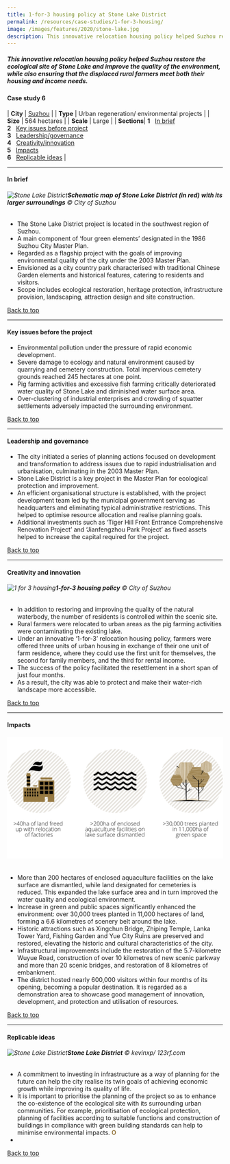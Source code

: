 ```yaml
---
title: 1-for-3 housing policy at Stone Lake District
permalink: /resources/case-studies/1-for-3-housing/
image: /images/features/2020/stone-lake.jpg
description: This innovative relocation housing policy helped Suzhou restore the ecological site of Stone Lake and improve the quality of the environment, while also ensuring that the displaced rural farmers meet both their housing and income needs.
---
```


##### This innovative relocation housing policy helped Suzhou restore the ecological site of Stone Lake and improve the quality of the environment, while also ensuring that the displaced rural farmers meet both their housing and income needs. 

#### **Case study 6**

| **City** | [Suzhou](/suzhou/) |
| **Type** | Urban regeneration/ environmental projects |
| **Size** | 564 hectares |
| **Scale** | Large |
| **Sections**| **1** &nbsp; [In brief](#in-brief) <br> **2** &nbsp; [Key issues before project](#key-issues-before-the-project) <br> **3** &nbsp; [Leadership/governance](#leadership-and-governance) <br> **4** &nbsp; [Creativity/innovation](#creativity-and-innovation) <br> **5** &nbsp; [Impacts](#impacts) <br> **6** &nbsp; [Replicable ideas](#replicable-ideas) |

---

#### **In brief**

###### ![Stone Lake District](/images/features/2020/stone-lake-map.jpg/)**Schematic map of Stone Lake District (in red) with its larger surroundings** © City of Suzhou

- The Stone Lake District project is located in the southwest region of Suzhou.
- A main component of ‘four green elements’ designated in the 1986 Suzhou City Master Plan. 
- Regarded as a flagship project with the goals of improving environmental quality of the city under the 2003 Master Plan. 
- Envisioned as a city country park characterised with traditional Chinese Garden elements and historical features, catering to residents and visitors. 
- Scope includes ecological restoration, heritage protection, infrastructure provision, landscaping, attraction design and site construction. 

[Back to top](#case-study-6)

---

#### **Key issues before the project**

- Environmental pollution under the pressure of rapid economic development.	
- Severe damage to ecology and natural environment caused by quarrying and cemetery construction. Total impervious cemetery grounds reached 245 hectares at one point.
- Pig farming activities and excessive fish farming critically deteriorated water quality of Stone Lake and diminished water surface area. 
- Over-clustering of industrial enterprises and crowding of squatter settlements adversely impacted the surrounding environment.

[Back to top](#case-study-6)

---

#### **Leadership and governance**

- The city initiated a series of planning actions focused on development and transformation to address issues due to rapid industrialisation and urbanisation, culminating in the 2003 Master Plan.
- Stone Lake District is a key project in the Master Plan for ecological protection and improvement.  
- An efficient organisational structure is established, with the project development team led by the municipal government serving as headquarters and eliminating typical administrative restrictions. This helped to optimise resource allocation and realise planning goals. 
- Additional investments such as ‘Tiger Hill Front Entrance Comprehensive Renovation Project’ and ‘Jianfengzhou Park Project’ as fixed assets helped to increase the capital required for the project.

[Back to top](#case-study-6)

---

#### **Creativity and innovation**

###### ![1 for 3 housing](/images/features/2020/1-for-3.jpg/)**1-for-3 housing policy** © City of Suzhou

- In addition to restoring and improving the quality of the natural waterbody, the number of residents is controlled within the scenic site. 
- Rural farmers were relocated to urban areas as the pig farming activities were contaminating the existing lake. 
- Under an innovative ‘1-for-3’ relocation housing policy, farmers were offered three units of urban housing in exchange of their one unit of farm residence, where they could use the first unit for themselves, the second for family members, and the third for rental income.
- The success of the policy facilitated the resettlement in a short span of just four months. 
- As a result, the city was able to protect and make their water-rich landscape more accessible.

[Back to top](#case-study-6)

---

#### **Impacts**

###### ![Impacts](/images/features/2020/impacts-suzhou1.png/)

- More than 200 hectares of enclosed aquaculture facilities on the lake surface are dismantled, while land designated for cemeteries is reduced. This expanded the lake surface area and in turn improved the water quality and ecological environment. 
- Increase in green and public spaces significantly enhanced the environment: over 30,000 trees planted in 11,000 hectares of land, forming a 6.6 kilometres of scenery belt around the lake. 
- Historic attractions such as Xingchun Bridge, Zhiping Temple, Lanka Tower Yard, Fishing Garden and Yue City Ruins are preserved and restored, elevating the historic and cultural characteristics of the city. 
- Infrastructural improvements include the restoration of the 5.7-kilometre Wuyue Road, construction of over 10 kilometres of new scenic parkway and more than 20 scenic bridges, and restoration of 8 kilometres of embankment. 
- The district hosted nearly 600,000 visitors within four months of its opening, becoming a popular destination. It is regarded as a demonstration area to showcase good management of innovation, development, and protection and utilisation of resources. 

[Back to top](#case-study-6)

---

#### **Replicable ideas**

###### ![Stone Lake District](/images/features/2020/stone-lake.jpg/)**Stone Lake District** © kevinxp/ 123rf.com

- A commitment to investing in infrastructure as a way of planning for the future can help the city realise its twin goals of achieving economic growth while improving its quality of life. 
- It is important to prioritise the planning of the project so as to enhance the co-existence of the ecological site with its surrounding urban communities. For example, prioritisation of ecological protection, planning of facilities according to suitable functions and construction of buildings in compliance with green building standards can help to minimise environmental impacts. **<font color="#967942">O</font>**
- 
[Back to top](#case-study-6)
